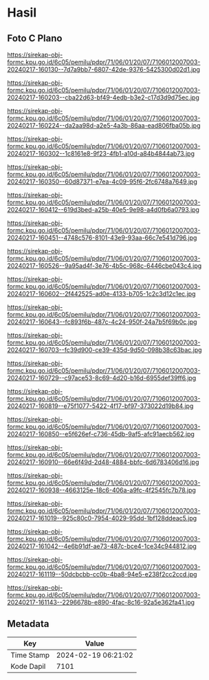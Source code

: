 # Hasil

## Foto C Plano

https://sirekap-obj-formc.kpu.go.id/6c05/pemilu/pdpr/71/06/01/20/07/7106012007003-20240217-160130--7d7a9bb7-6807-42de-9376-5425300d02d1.jpg

https://sirekap-obj-formc.kpu.go.id/6c05/pemilu/pdpr/71/06/01/20/07/7106012007003-20240217-160203--cba22d63-bf49-4edb-b3e2-c17d3d9d75ec.jpg

https://sirekap-obj-formc.kpu.go.id/6c05/pemilu/pdpr/71/06/01/20/07/7106012007003-20240217-160224--da2aa98d-a2e5-4a3b-86aa-ead806fba05b.jpg

https://sirekap-obj-formc.kpu.go.id/6c05/pemilu/pdpr/71/06/01/20/07/7106012007003-20240217-160302--1c8161e8-9f23-4fb1-a10d-a84b4844ab73.jpg

https://sirekap-obj-formc.kpu.go.id/6c05/pemilu/pdpr/71/06/01/20/07/7106012007003-20240217-160350--60d87371-e7ea-4c09-95f6-2fc6748a7649.jpg

https://sirekap-obj-formc.kpu.go.id/6c05/pemilu/pdpr/71/06/01/20/07/7106012007003-20240217-160412--619d3bed-a25b-40e5-9e98-a4d0fb6a0793.jpg

https://sirekap-obj-formc.kpu.go.id/6c05/pemilu/pdpr/71/06/01/20/07/7106012007003-20240217-160451--4748c576-8101-43e9-93aa-66c7e541d796.jpg

https://sirekap-obj-formc.kpu.go.id/6c05/pemilu/pdpr/71/06/01/20/07/7106012007003-20240217-160526--9a95ad4f-3e76-4b5c-968c-6446cbe043c4.jpg

https://sirekap-obj-formc.kpu.go.id/6c05/pemilu/pdpr/71/06/01/20/07/7106012007003-20240217-160602--2f442525-ad0e-4133-b705-1c2c3d12c1ec.jpg

https://sirekap-obj-formc.kpu.go.id/6c05/pemilu/pdpr/71/06/01/20/07/7106012007003-20240217-160643--fc893f6b-487c-4c24-950f-24a7b5f69b0c.jpg

https://sirekap-obj-formc.kpu.go.id/6c05/pemilu/pdpr/71/06/01/20/07/7106012007003-20240217-160703--fc39d900-ce39-435d-9d50-098b38c63bac.jpg

https://sirekap-obj-formc.kpu.go.id/6c05/pemilu/pdpr/71/06/01/20/07/7106012007003-20240217-160729--c97ace53-8c69-4d20-b16d-6955def39ff6.jpg

https://sirekap-obj-formc.kpu.go.id/6c05/pemilu/pdpr/71/06/01/20/07/7106012007003-20240217-160819--e75f1077-5422-4f17-bf97-373022d19b84.jpg

https://sirekap-obj-formc.kpu.go.id/6c05/pemilu/pdpr/71/06/01/20/07/7106012007003-20240217-160850--e5f626ef-c736-45db-9af5-afc91aecb562.jpg

https://sirekap-obj-formc.kpu.go.id/6c05/pemilu/pdpr/71/06/01/20/07/7106012007003-20240217-160910--66e6f49d-2d48-4884-bbfc-6d6783406d16.jpg

https://sirekap-obj-formc.kpu.go.id/6c05/pemilu/pdpr/71/06/01/20/07/7106012007003-20240217-160938--4663125e-18c6-406a-a9fc-4f2545fc7b78.jpg

https://sirekap-obj-formc.kpu.go.id/6c05/pemilu/pdpr/71/06/01/20/07/7106012007003-20240217-161019--925c80c0-7954-4029-95dd-1bf128ddeac5.jpg

https://sirekap-obj-formc.kpu.go.id/6c05/pemilu/pdpr/71/06/01/20/07/7106012007003-20240217-161042--4e6b91df-ae73-487c-bce4-1ce34c944812.jpg

https://sirekap-obj-formc.kpu.go.id/6c05/pemilu/pdpr/71/06/01/20/07/7106012007003-20240217-161119--50dcbcbb-cc0b-4ba8-94e5-e238f2cc2ccd.jpg

https://sirekap-obj-formc.kpu.go.id/6c05/pemilu/pdpr/71/06/01/20/07/7106012007003-20240217-161143--2296678b-e890-4fac-8c16-92a5e362fa41.jpg


## Metadata

| Key        | Value               |
| ---------- | ------------------- |
| Time Stamp | 2024-02-19 06:21:02 |
| Kode Dapil | 7101                |



